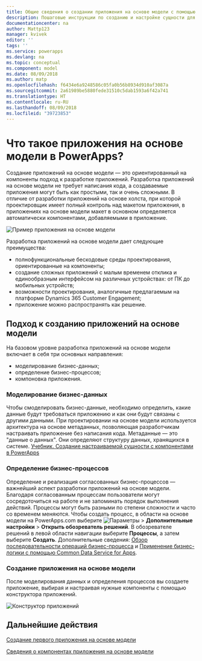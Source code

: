 ```yaml
---
title: Общие сведения о создании приложения на основе модели с помощью PowerApps | Документы Майкрософт
description: Пошаговые инструкции по созданию и настройке сущности для использования в приложении PowerApps.
documentationcenter: na
author: Mattp123
manager: kvivek
editor: ''
tags: ''
ms.service: powerapps
ms.devlang: na
ms.topic: conceptual
ms.component: model
ms.date: 08/09/2018
ms.author: matp
ms.openlocfilehash: f6434e6a9248586c05fa0b56b8934d910af3087a
ms.sourcegitcommit: 2a61989be5880fede31510c5dab1593a6f42a741
ms.translationtype: HT
ms.contentlocale: ru-RU
ms.lasthandoff: 08/09/2018
ms.locfileid: "39723853"
---
```

# <a name="what-are-model-driven-apps-in-powerapps"></a>Что такое приложения на основе модели в PowerApps?

Создание приложений на основе модели — это ориентированный на компоненты подход к разработке приложений. Разработка приложений на основе модели не требует написания кода, а создаваемые приложения могут быть как простыми, так и очень сложными.  В отличие от разработки приложений на основе холста, при которой проектировщик имеет полный контроль над макетом приложения, в приложениях на основе модели макет в основном определяется автоматически компонентами, добавляемыми в приложение. 

![Пример приложения на основе модели](media/model-driven-app-overview/model-app-sample.png)

Разработка приложений на основе модели дает следующие преимущества:
- полнофункциональные бескодовые среды проектирования, ориентированные на компоненты; 
- создание сложных приложений с малым временем отклика и единообразным интерфейсом на различных устройствах: от ПК до мобильных устройств;
- возможности проектирования, аналогичные предлагаемым на платформе Dynamics 365 Customer Engagement; 
- приложение можно распространять как решение.
 
## <a name="the-approach-to-model-driven-app-making"></a>Подход к созданию приложений на основе модели
На базовом уровне разработка приложений на основе модели включает в себя три основных направления:

- моделирование бизнес-данных; 
- определение бизнес-процессов; 
- компоновка приложения.

### <a name="modeling-business-data"></a>Моделирование бизнес-данных
Чтобы смоделировать бизнес-данные, необходимо определить, какие данные будут требоваться приложению и как они будут связаны с другими данными. При проектировании на основе модели используется архитектура на основе метаданных, позволяющая разработчикам настраивать приложение без написания кода. Метаданные — это "данные о данных". Они определяют структуру данных, хранящихся в системе. [Учебник. Создание настраиваемой сущности с компонентами в PowerApps](../common-data-service/create-custom-entity.md)

### <a name="defining-business-processes"></a>Определение бизнес-процессов
Определение и реализация согласованных бизнес-процессов — важнейший аспект разработки приложений на основе модели. Благодаря согласованным процессам пользователи могут сосредоточиться на работе и не запоминать порядок выполнения действий. Процессы могут быть разными по степени сложности и часто со временем меняются. Чтобы создать процесс, в области на основе модели на PowerApps.com выберите ![Параметры](media/powerapps-gear.png) > **Дополнительные настройки** > **Открыть обозреватель решений**. В обозревателе решений в левой области навигации выберите **Процессы**, а затем выберите **Создать**. Дополнительные сведения: [Обзор последовательности операций бизнес-процесса](/flow/business-process-flows-overview) и [Применение бизнес-логики с помощью Common Data Service for Apps](../common-data-service/cds-processes.md). 

### <a name="composing-the-model-driven-app"></a>Создание приложения на основе модели
После моделирования данных и определения процессов вы создаете приложение, выбирая и настраивая нужные компоненты с помощью конструктора приложений.

![Конструктор приложений](media/model-driven-app-overview/app-designer.png)

## <a name="next-steps"></a>Дальнейшие действия

[Создание первого приложения на основе модели](build-first-model-driven-app.md)

[Сведения о компонентах приложения на основе модели](model-driven-app-components.md)

